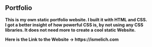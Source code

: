 <h2>Portfolio</h2>
<strong>This is my own static portfolio website. I built it with HTML and CSS.
<br>
I got a better insight of how powerful CSS is, by not using any CSS libraries. It does not need more to create a cool static Website.
<br></strong>
<p></p>
<strong>Here is the Link to the Website -> https://ismelich.com</strong>
